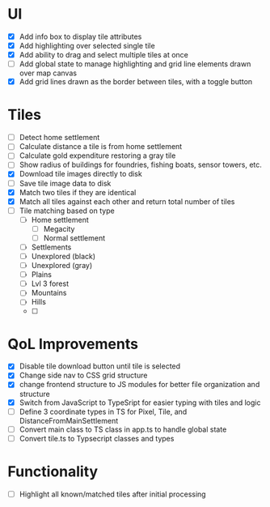 # UI
- [x] Add info box to display tile attributes
- [x] Add highlighting over selected single tile
- [x] Add ability to drag and select multiple tiles at once
- [ ] Add global state to manage highlighting and grid line elements drawn over map canvas
- [x] Add grid lines drawn as the border between tiles, with a toggle button

# Tiles
- [ ] Detect home settlement
- [ ] Calculate distance a tile is from home settlement
- [ ] Calculate gold expenditure restoring a gray tile
- [ ] Show radius of buildings for foundries, fishing boats, sensor towers, etc.
- [x] Download tile images directly to disk
- [ ] Save tile image data to disk
- [x] Match two tiles if they are identical
- [x] Match all tiles against each other and return total number of tiles
- [ ] Tile matching based on type
  - [ ] Home settlement
    - [ ] Megacity
    - [ ] Normal settlement
  - [ ] Settlements
  - [ ] Unexplored (black)
  - [ ] Unexplored (gray)
  - [ ] Plains
  - [ ] Lvl 3 forest
  - [ ] Mountains
  - [ ] Hills
  - [ ] 

# QoL Improvements
- [x] Disable tile download button until tile is selected
- [x] Change side nav to CSS grid structure
- [x] change frontend structure to JS modules for better file organization and structure
- [x] Switch from JavaScript to TypeSript for easier typing with tiles and logic
- [ ] Define 3 coordinate types in TS for Pixel, Tile, and DistanceFromMainSettlement
- [ ] Convert main class to TS class in app.ts to handle global state
- [ ] Convert tile.ts to Typsecript classes and types

# Functionality
- [ ] Highlight all known/matched tiles after initial processing
